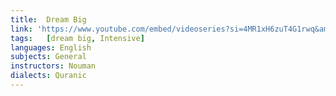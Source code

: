 ```yaml
---
title:  Dream Big
link: 'https://www.youtube.com/embed/videoseries?si=4MR1xH6zuT4G1rwq&amp;list=PLutdSTmJ7bAIApzbo3C9vu1eWsMh2ZyUj'
tags:   [dream big, Intensive]
languages: English
subjects: General
instructors: Nouman
dialects: Quranic
---
```

